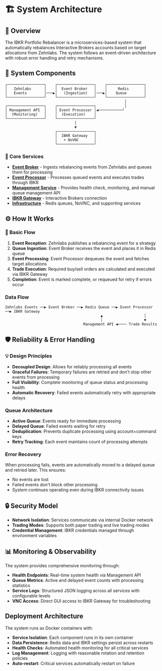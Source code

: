 # 🏗️ System Architecture

## 📖 Overview

The IBKR Portfolio Rebalancer is a microservices-based system that automatically rebalances Interactive Brokers accounts based on target allocations from Zehnlabs. The system follows an event-driven architecture with robust error handling and retry mechanisms.

## 🧩 System Components

```
┌─────────────────┐    ┌─────────────────┐    ┌─────────────────┐
│   Zehnlabs      │    │  Event Broker   │    │     Redis       │
│   Events        │───▶│   (Ingestion)   │───▶│    Queue        │
└─────────────────┘    └─────────────────┘    └─────────────────┘
                                                       │
┌─────────────────┐    ┌─────────────────┐             │
│ Management API  │    │ Event Processor │◀───────────┘
│  (Monitoring)   │    │  (Execution)    │
└─────────────────┘    └─────────────────┘
                                │
                                ▼
                       ┌─────────────────┐
                       │  IBKR Gateway   │
                       │   + NoVNC       │
                       └─────────────────┘
```

### 🔧 Core Services

- **[Event Broker](services/event-broker.md)** - Ingests rebalancing events from Zehnlabs and queues them for processing
- **[Event Processor](services/event-processor.md)** - Processes queued events and executes trades through IBKR 
- **[Management Service](services/management-service.md)** - Provides health check, monitoring, and manual queue management API
- **[IBKR Gateway](services/ibkr-gateway.md)** - Interactive Brokers connection
- **[Infrastructure](services/infrastructure.md)** - Redis queues, NoVNC, and supporting services

## ⚙️ How It Works

### 🔄 Basic Flow
1. **Event Reception**: Zehnlabs publishes a rebalancing event for a strategy
2. **Queue Ingestion**: Event Broker receives the event and places it in Redis queue
3. **Event Processing**: Event Processor dequeues the event and fetches target allocations
4. **Trade Execution**: Required buy/sell orders are calculated and executed via IBKR Gateway
5. **Completion**: Event is marked complete, or requeued for retry if errors occur

### Data Flow
```
Zehnlabs Events ──▶ Event Broker ──▶ Redis Queue ──▶ Event Processor ──▶ IBKR Gateway
                                            ▲                   │
                                            │                   ▼
                                    Management API ◀──── Trade Results
```

## 🛡️ Reliability & Error Handling

### 💡 Design Principles
- **Decoupled Design**: Allows for reliably processing all events
- **Graceful Failures**: Temporary failures are retried and don't stop other events from processing  
- **Full Visibility**: Complete monitoring of queue status and processing health
- **Automatic Recovery**: Failed events automatically retry with appropriate delays

### Queue Architecture
- **Active Queue**: Events ready for immediate processing
- **Delayed Queue**: Failed events waiting for retry
- **Deduplication**: Prevents duplicate processing using account+command keys
- **Retry Tracking**: Each event maintains count of processing attempts

### Error Recovery
When processing fails, events are automatically moved to a delayed queue and retried later. This ensures:
- No events are lost
- Failed events don't block other processing
- System continues operating even during IBKR connectivity issues

## 🔒 Security Model

- **Network Isolation**: Services communicate via internal Docker network
- **Trading Modes**: Supports both paper trading and live trading modes
- **Credential Management**: IBKR credentials managed through environment variables

## 📊 Monitoring & Observability

The system provides comprehensive monitoring through:

- **Health Endpoints**: Real-time system health via Management API
- **Queue Metrics**: Active and delayed event counts with processing statistics
- **Service Logs**: Structured JSON logging across all services with configurable levels
- **VNC Access**: Direct GUI access to IBKR Gateway for troubleshooting

## Deployment Architecture  

The system runs as Docker containers with:
- **Service Isolation**: Each component runs in its own container
- **Data Persistence**: Redis data and IBKR settings persist across restarts
- **Health Checks**: Automated health monitoring for all critical services
- **Log Management**: Logging with reasonable rotation and retention policies
- **Auto-restart**: Critical services automatically restart on failure